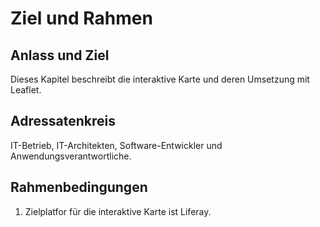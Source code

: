 # Ziel und Rahmen
## Anlass und Ziel
Dieses Kapitel beschreibt die interaktive Karte und deren Umsetzung mit Leaflet.

## Adressatenkreis
IT-Betrieb, IT-Architekten, Software-Entwickler und Anwendungsverantwortliche.

## Rahmenbedingungen
1. Zielplatfor für die interaktive Karte ist Liferay.